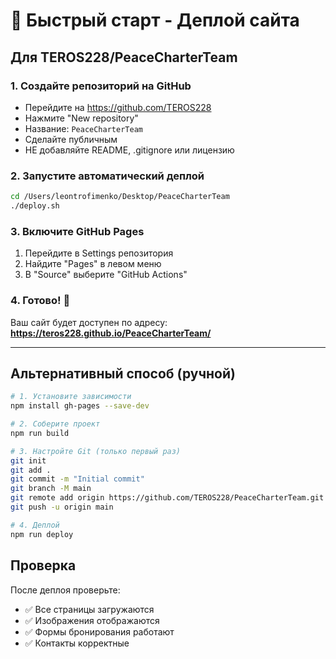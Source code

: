 # 🚀 Быстрый старт - Деплой сайта

## Для TEROS228/PeaceCharterTeam

### 1. Создайте репозиторий на GitHub
- Перейдите на https://github.com/TEROS228
- Нажмите "New repository"
- Название: `PeaceCharterTeam`
- Сделайте публичным
- НЕ добавляйте README, .gitignore или лицензию

### 2. Запустите автоматический деплой
```bash
cd /Users/leontrofimenko/Desktop/PeaceCharterTeam
./deploy.sh
```

### 3. Включите GitHub Pages
1. Перейдите в Settings репозитория
2. Найдите "Pages" в левом меню
3. В "Source" выберите "GitHub Actions"

### 4. Готово! 🎉
Ваш сайт будет доступен по адресу:
**https://teros228.github.io/PeaceCharterTeam/**

---

## Альтернативный способ (ручной)

```bash
# 1. Установите зависимости
npm install gh-pages --save-dev

# 2. Соберите проект
npm run build

# 3. Настройте Git (только первый раз)
git init
git add .
git commit -m "Initial commit"
git branch -M main
git remote add origin https://github.com/TEROS228/PeaceCharterTeam.git
git push -u origin main

# 4. Деплой
npm run deploy
```

## Проверка
После деплоя проверьте:
- ✅ Все страницы загружаются
- ✅ Изображения отображаются
- ✅ Формы бронирования работают
- ✅ Контакты корректные


